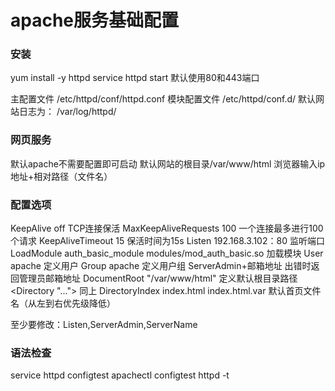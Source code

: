 # apache服务基础配置
### 安装
yum install -y httpd
service httpd start
默认使用80和443端口

主配置文件
/etc/httpd/conf/httpd.conf
模块配置文件
/etc/httpd/conf.d/
默认网站日志为：
/var/log/httpd/

### 网页服务
默认apache不需要配置即可启动
默认网站的根目录/var/www/html
浏览器输入ip地址+相对路径（文件名）

### 配置选项
KeepAlive off TCP连接保活
MaxKeepAliveRequests 100 一个连接最多进行100个请求
KeepAliveTimeout 15 保活时间为15s
Listen 192.168.3.102：80 监听端口
LoadModule auth_basic_module modules/mod_auth_basic.so 加载模块
User apache 定义用户
Group apache 定义用户组
ServerAdmin+邮箱地址 出错时返回管理员邮箱地址
DocumentRoot "/var/www/html" 定义默认根目录路径
<Directory "..."> 同上
DirectoryIndex index.html index.html.var 默认首页文件名（从左到右优先级降低）

至少要修改：Listen,ServerAdmin,ServerName

### 语法检查
service httpd configtest
apachectl configtest
httpd -t